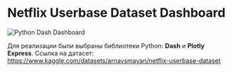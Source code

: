 # Netflix Userbase Dataset Dashboard

![Python Dash Dashboard](https://github.com/user-attachments/assets/49f596b7-8810-4975-824a-1992d80ff108)

Для реализации были выбраны библиотеки Python: **Dash** и **Plotly Express**.
Ссылка на датасет: https://www.kaggle.com/datasets/arnavsmayan/netflix-userbase-dataset
